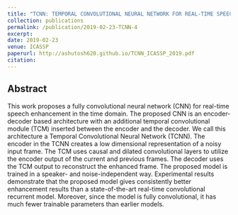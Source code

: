 ```yaml
---
title: "TCNN: TEMPORAL CONVOLUTIONAL NEURAL NETWORK FOR REAL-TIME SPEECH ENHANCEMENT IN THE TIME DOMAIN"
collection: publications
permalink: /publication/2019-02-23-TCNN-4
excerpt: 
date: 2019-02-23
venue: ICASSP
paperurl: http://ashutosh620.github.io/TCNN_ICASSP_2019.pdf
citation:
---
```

Abstract
---
This work proposes a fully convolutional neural network (CNN) for real-time speech enhancement in the time domain. The proposed CNN is an encoder-decoder based architecture with an additional temporal convolutional module (TCM) inserted between the encoder and the decoder. We call this architecture a Temporal Convolutional Neural Network (TCNN). The encoder in the TCNN creates a low dimensional representation of a noisy input frame. The TCM uses causal and dilated convolutional layers to utilize the encoder output of the current and previous frames. The decoder uses the TCM output to reconstruct the enhanced frame. The proposed model is trained in a speaker- and noise-independent way. Experimental results demonstrate that the proposed model gives consistently better enhancement results than a state-of-the-art real-time convolutional recurrent model. Moreover, since the model is fully convolutional, it has much fewer trainable parameters than earlier models.
